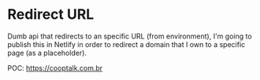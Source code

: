 # Redirect URL
Dumb api that redirects to an specific URL (from environment), I'm going to publish this in Netlify in order to redirect a domain that I own to a specific page (as a placeholder).

POC: https://cooptalk.com.br